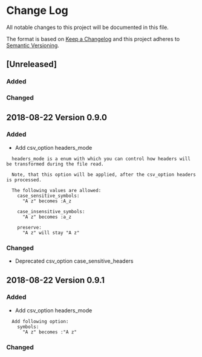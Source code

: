 # Change Log
All notable changes to this project will be documented in this file.

The format is based on [Keep a Changelog](http://keepachangelog.com/)
and this project adheres to [Semantic Versioning](http://semver.org/).

## [Unreleased]
### Added

### Changed

## 2018-08-22 Version 0.9.0
### Added
- Add csv_option headers_mode

```
  headers_mode is a enum with which you can control how headers will be transformed during the file read.

  Note, that this option will be applied, after the csv_option headers is processed.

  The following values are allowed:
    case_sensitive_symbols:
      "A z" becomes :A_z

    case_insensitive_symbols:
      "A z" becomes :a_z

    preserve:
      "A z" will stay "A z"
```

### Changed
- Deprecated csv_option case_sensitive_headers

## 2018-08-22 Version 0.9.1
### Added
- Add csv_option headers_mode

```
  Add following option:
    symbols:
      "A z" becomes :"A z"
```

### Changed
